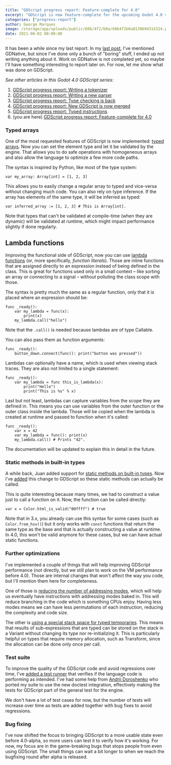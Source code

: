 ```yaml
---
title: "GDScript progress report: Feature-complete for 4.0"
excerpt: "GDScript is now feature-complete for the upcoming Godot 4.0 version. This article goes through the last bits that were added: typed arrays, lambda functions, builtin static methods, plus a few extra changes for optimization and bug-fixing."
categories: ["progress-report"]
author: George Marques
image: /storage/app/uploads/public/60b/4f2/b0a/60b4f2b0a8130694314324.png
date: 2021-06-02 00:00:00
---
```


It has been a while since my last report. In my [last post](https://godotengine.org/article/gdscript-progress-report-typed-instructions), I've mentioned GDNative, but since I've done only a bunch of "boring" stuff, I ended up not writing anything about it. Work on GDNative is not completed yet, so maybe I'll have something interesting to report later on. For now, let me show what was done on GDScript.

*See other articles in this Godot 4.0 GDScript series:*

1. [GDScript progress report: Writing a tokenizer](https://godotengine.org/article/gdscript-progress-report-writing-tokenizer)
2. [GDScript progress report: Writing a new parser](https://godotengine.org/article/gdscript-progress-report-writing-new-parser)
3. [GDScript progress report: Type checking is back](https://godotengine.org/article/gdscript-progress-report-type-checking-back)
4. [GDScript progress report: New GDScript is now merged](https://godotengine.org/article/gdscript-progress-report-new-gdscript-now-merged)
5. [GDScript progress report: Typed instructions](https://godotengine.org/article/gdscript-progress-report-typed-instructions)
6. (you are here) [GDScript progress report: Feature-complete for 4.0](https://godotengine.org/article/gdscript-progress-report-feature-complete-40)

### Typed arrays

One of the most requested features of GDScript is now implemented: [typed arrays](https://github.com/godotengine/godot/pull/46830). Now you can set the element type and let it be validated by the engine. That allows you to do safe operations with homogeneous arrays and also allow the language to optimize a few more code paths.

The syntax is inspired by Python, like most of the type system:

```gdscript
var my_array: Array[int] = [1, 2, 3]
```

This allows you to easily change a regular array to typed and vice-versa without changing much code. You can also rely on type inference. If the array has elements of the same type, it will be inferred as typed:

```gdscript
var inferred_array := [1, 2, 3] # This is Array[int].
```

Note that types that can't be validated at compile-time (when they are dynamic) will be validated at runtime, which might impact performance slightly if done regularly.

## Lambda functions

Improving the functional side of GDScript, now you can use [lambda functions](https://github.com/godotengine/godot/pull/47454) (or, more specifically, *function literals*). Those are inline functions that are assigned directly to an expression instead of being defined in the class. This is great for functions used only in a small context – like sorting an array or connecting to a signal – without polluting the class scope with those.

The syntax is pretty much the same as a regular function, only that it is placed where an expression should be:

```gdscript
func _ready():
    var my_lambda = func(x):
        print(x)
    my_lambda.call("hello")
```

Note that the `.call()` is needed because lambdas are of type Callable.

You can also pass them as function arguments:

```gdscript
func _ready():
    button_down.connect(func(): print("button was pressed"))
```

Lambdas can optionally have a name, which is used when viewing stack traces. They are also not limited to a single statement:

```gdscript
func _ready():
    var my_lambda = func this_is_lambda(x):
        print("Hello")
        print("This is %s" % x)
```

Last but not least, lambdas can capture variables from the scope they are defined in. This means you can use variables from the outer function or the outer class inside the lambda. Those will be copied when the lambda is created at runtime and passed to function when it's called:

```gdscript
func _ready():
    var x = 42
    var my_lambda = func(): print(x)
    my_lambda.call() # Prints "42".
```

The documentation will be updated to explain this in detail in the future.

### Static methods in built-in types

A while back, Juan added support for [static methods on built-in types](https://github.com/godotengine/godot/pull/46378). Now I've [added](https://github.com/godotengine/godot/pull/48767) this change to GDScript so these static methods can actually be called.

This is quite interesting because many times, we had to construct a value just to call a function on it. Now, the function can be called directly:

```gdscript
var x = Color.html_is_valid("00ffff") # true
```

Note that in 3.x, you already can use this syntax for some cases (such as `Color.from_hsv()`) but it only works with `const` functions that return the same type as the base and that is actually constructing a value at runtime. In 4.0, this won't be valid anymore for these cases, but we can have actual static functions.

### Further optimizations

I've implemented a couple of things that will help improving GDScript performance (not directly, but we still plan to work on the VM performance before 4.0). Those are internal changes that won't affect the way you code, but I'll mention them here for completeness.

One of those is [reducing the number of addressing modes](https://github.com/godotengine/godot/pull/47727), which will help us eventually have instructions with addressing modes baked in. This will reduce branching in the code which is something CPUs enjoy. Having less modes means we can have less permutations of each instruction, reducing the complexity and code size.

The other is [using a special stack space for typed temporaries](https://github.com/godotengine/godot/pull/47956). This means that results of sub-expressions that are typed can be stored on the stack in a Variant without changing its type nor re-initializing it. This is particularly helpful on types that require memory allocation, such as Transform, since the allocation can be done only once per call.

### Test suite

To improve the quality of the GDScript code and avoid regressions over time, I've [added a test runner](https://github.com/godotengine/godot/pull/47701) that verifies if the language code is performing as intended. I've had some help from [Andrii Doroshenko](https://github.com/Xrayez) who ported my suite to use the new doctest integration, effectively making the tests for GDScript part of the general test for the engine.

We don't have a lot of test cases for now, but the number of tests will increase over time as tests are added together with bug fixes to avoid regressions.

### Bug fixing

I've now shifted the focus to bringing GDScript to a more usable state even before 4.0-alpha, so more users can test it to verify how it's working. For now, my focus are in the game-breaking bugs that stops people from even using GDScript. The small things can wait a bit longer to when we reach the bugfixing round after alpha is released.